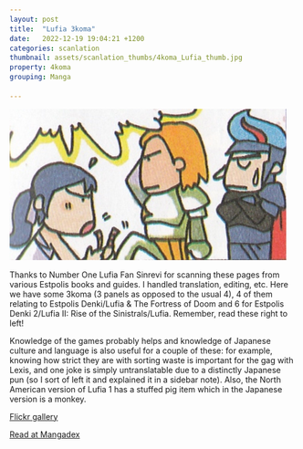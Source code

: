 ```yaml
---
layout: post
title:  "Lufia 3koma"
date:   2022-12-19 19:04:21 +1200
categories: scanlation
thumbnail: assets/scanlation_thumbs/4koma_Lufia_thumb.jpg
property: 4koma
grouping: Manga

---
```


![](/assets/headers/4koma_Lufia_header.jpg)

Thanks to Number One Lufia Fan Sinrevi for scanning these pages from various Estpolis books and guides. I handled translation, editing, etc. Here we have some 3koma (3 panels as opposed to the usual 4), 4 of them relating to Estpolis Denki/Lufia & The Fortress of Doom and 6 for Estpolis Denki 2/Lufia II: Rise of the Sinistrals/Lufia. Remember, read these right to left!

Knowledge of the games probably helps and knowledge of Japanese culture and language is also useful for a couple of these: for example, knowing how strict they are with sorting waste is important for the gag with Lexis, and one joke is simply untranslatable due to a distinctly Japanese pun (so I sort of left it and explained it in a sidebar note). Also, the North American version of Lufia 1 has a stuffed pig item which in the Japanese version is a monkey.

[Flickr gallery](https://www.flickr.com/photos/miloscat/albums/72157676924877964)

[Read at Mangadex](https://mangadex.org/title/9a39dbe4-183e-40db-ad5b-3f6eab45cbab/estpolis-denki-official-guidebook)